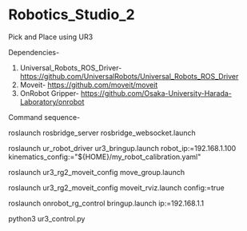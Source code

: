 # Robotics_Studio_2
Pick and Place using UR3

Dependencies-
1. Universal_Robots_ROS_Driver- https://github.com/UniversalRobots/Universal_Robots_ROS_Driver
2. Moveit- https://github.com/moveit/moveit
3. OnRobot Gripper- https://github.com/Osaka-University-Harada-Laboratory/onrobot

Command sequence-
 
roslaunch rosbridge_server rosbridge_websocket.launch
 
roslaunch ur_robot_driver ur3_bringup.launch robot_ip:=192.168.1.100 kinematics_config:="${HOME}/my_robot_calibration.yaml"
 
roslaunch ur3_rg2_moveit_config move_group.launch
 
roslaunch ur3_rg2_moveit_config moveit_rviz.launch config:=true
 
roslaunch onrobot_rg_control bringup.launch ip:=192.168.1.1
 
python3 ur3_control.py
